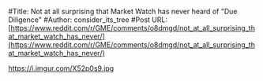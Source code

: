 #Title: Not at all surprising that Market Watch has never heard of "Due Diligence"
#Author: consider_its_tree
#Post URL: [https://www.reddit.com/r/GME/comments/o8dmgd/not_at_all_surprising_that_market_watch_has_never/](https://www.reddit.com/r/GME/comments/o8dmgd/not_at_all_surprising_that_market_watch_has_never/)


https://i.imgur.com/X52p0s9.jpg